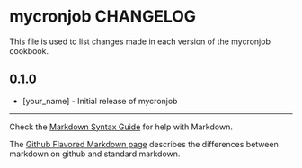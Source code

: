 # mycronjob CHANGELOG

This file is used to list changes made in each version of the mycronjob cookbook.

## 0.1.0
- [your_name] - Initial release of mycronjob

- - -
Check the [Markdown Syntax Guide](http://daringfireball.net/projects/markdown/syntax) for help with Markdown.

The [Github Flavored Markdown page](http://github.github.com/github-flavored-markdown/) describes the differences between markdown on github and standard markdown.
